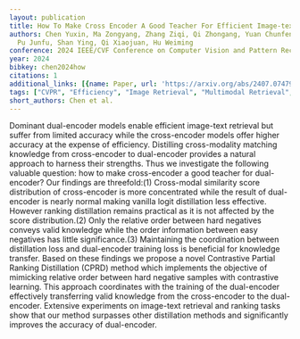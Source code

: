 ```yaml
---
layout: publication
title: How To Make Cross Encoder A Good Teacher For Efficient Image-text Retrieval?
authors: Chen Yuxin, Ma Zongyang, Zhang Ziqi, Qi Zhongang, Yuan Chunfeng, Li Bing,
  Pu Junfu, Shan Ying, Qi Xiaojuan, Hu Weiming
conference: 2024 IEEE/CVF Conference on Computer Vision and Pattern Recognition (CVPR)
year: 2024
bibkey: chen2024how
citations: 1
additional_links: [{name: Paper, url: 'https://arxiv.org/abs/2407.07479'}]
tags: ["CVPR", "Efficiency", "Image Retrieval", "Multimodal Retrieval", "Text Retrieval"]
short_authors: Chen et al.
---
```

Dominant dual-encoder models enable efficient image-text retrieval but suffer
from limited accuracy while the cross-encoder models offer higher accuracy at
the expense of efficiency. Distilling cross-modality matching knowledge from
cross-encoder to dual-encoder provides a natural approach to harness their
strengths. Thus we investigate the following valuable question: how to make
cross-encoder a good teacher for dual-encoder? Our findings are threefold:(1)
Cross-modal similarity score distribution of cross-encoder is more concentrated
while the result of dual-encoder is nearly normal making vanilla logit
distillation less effective. However ranking distillation remains practical as
it is not affected by the score distribution.(2) Only the relative order
between hard negatives conveys valid knowledge while the order information
between easy negatives has little significance.(3) Maintaining the coordination
between distillation loss and dual-encoder training loss is beneficial for
knowledge transfer. Based on these findings we propose a novel Contrastive
Partial Ranking Distillation (CPRD) method which implements the objective of
mimicking relative order between hard negative samples with contrastive
learning. This approach coordinates with the training of the dual-encoder
effectively transferring valid knowledge from the cross-encoder to the
dual-encoder. Extensive experiments on image-text retrieval and ranking tasks
show that our method surpasses other distillation methods and significantly
improves the accuracy of dual-encoder.